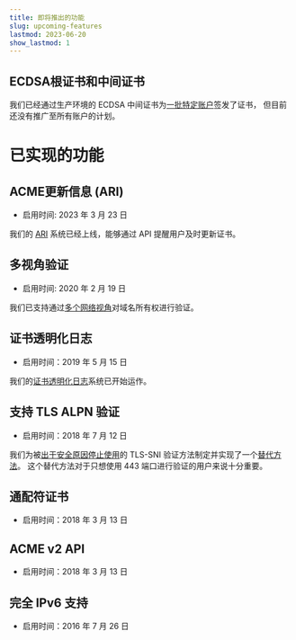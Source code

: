 ```yaml
---
title: 即将推出的功能
slug: upcoming-features
lastmod: 2023-06-20
show_lastmod: 1
---
```


## ECDSA根证书和中间证书

我们已经通过生产环境的 ECDSA 中间证书为[一批特定账户](https://community.letsencrypt.org/t/ecdsa-availability-in-production-environment/150679)签发了证书， 但目前还没有推广至所有账户的计划。

# 已实现的功能

## ACME更新信息 (ARI)

* 启用时间: 2023 年 3 月 23 日

我们的 [ARI](https://letsencrypt.org/2023/03/23/improving-resliiency-and-reliability-with-ari.html) 系统已经上线，能够通过 API 提醒用户及时更新证书。

## 多视角验证

* 启用时间: 2020 年 2 月 19 日

我们已支持通过[多个网络视角](https://letsencrypt.org/2020/02/19/multi-perspective-validation.html)对域名所有权进行验证。

## 证书透明化日志

* 启用时间：2019 年 5 月 15 日

我们的[证书透明化日志](/docs/ct-logs)系统已开始运作。

## 支持 TLS ALPN 验证

* 启用时间：2018 年 7 月 12 日

我们为被[出于安全原因停止使用](https://community.letsencrypt.org/t/important-what-you-need-to-know-about-tls-sni-validation-issues/50811)的 TLS-SNI 验证方法制定并实现了一个[替代方法](https://tools.ietf.org/html/rfc8737)。 这个替代方法对于只想使用 443 端口进行验证的用户来说十分重要。

## 通配符证书

* 启用时间：2018 年 3 月 13 日

## ACME v2 API

* 启用时间：2018 年 3 月 13 日

## 完全 IPv6 支持

* 启用时间：2016 年 7 月 26 日
